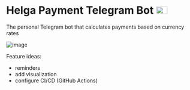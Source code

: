 # Helga Payment Telegram Bot <img height="20" width="30" src="https://www.cdnlogo.com/logos/t/39/telegram.svg" />

The personal Telegram bot that calculates payments based on currency rates

![image](https://github.com/user-attachments/assets/87f50fa4-ae81-4935-b933-7fb86a0ca1e8)


Feature ideas:
- reminders
- add visualization
- configure CI/CD (GitHub Actions)
